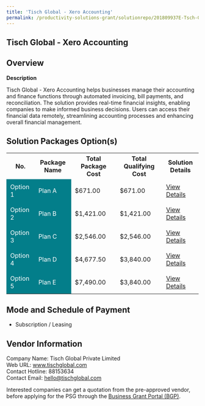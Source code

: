 ```yaml
---
title: 'Tisch Global - Xero Accounting'
permalink: /productivity-solutions-grant/solutionrepo/201809937E-Tsch-Globl-Xro-ACC-G
---
```


## Tisch Global - Xero Accounting

## Overview

**Description**

Tisch Global - Xero Accounting helps businesses manage their accounting and finance functions through automated invoicing, bill payments, and reconciliation. The solution provides real-time financial insights, enabling companies to make informed business decisions. Users can access their financial data remotely, streamlining accounting processes and enhancing overall financial management.

## Solution Packages Option(s)

<table>
<tr>
<th><b>No.</b></th>
<th><b>Package Name</b></th>
<th><b>Total Package Cost</b></th>
<th><b>Total Qualifying Cost</b></th>
<th><b>Solution Details</b></th>
</tr>
<tr>
<td style='padding: 10px; background-color: #037E8A; color: #FFFFFF;'>Option 1</td>
<td style='padding: 10px; background-color: #037E8A; color: #FFFFFF;'>Plan A</td>
<td style='padding: 10px;'>$671.00</td>
<td style='padding: 10px;'>$671.00</td>
<td style='padding: 10px;'><a href='/psg/201809937E_20240271_30012025_Desensitised_Annex3_Part1.pdf' target='_blank'>View Details</a></td>
</tr>
<tr>
<td style='padding: 10px; background-color: #037E8A; color: #FFFFFF;'>Option 2</td>
<td style='padding: 10px; background-color: #037E8A; color: #FFFFFF;'>Plan B</td>
<td style='padding: 10px;'>$1,421.00</td>
<td style='padding: 10px;'>$1,421.00</td>
<td style='padding: 10px;'><a href='/psg/201809937E_20240271_30012025_Desensitised_Annex3_Part2.pdf' target='_blank'>View Details</a></td>
</tr>
<tr>
<td style='padding: 10px; background-color: #037E8A; color: #FFFFFF;'>Option 3</td>
<td style='padding: 10px; background-color: #037E8A; color: #FFFFFF;'>Plan C</td>
<td style='padding: 10px;'>$2,546.00</td>
<td style='padding: 10px;'>$2,546.00</td>
<td style='padding: 10px;'><a href='/psg/201809937E_20240271_30012025_Desensitised_Annex3_Part3.pdf' target='_blank'>View Details</a></td>
</tr>
<tr>
<td style='padding: 10px; background-color: #037E8A; color: #FFFFFF;'>Option 4</td>
<td style='padding: 10px; background-color: #037E8A; color: #FFFFFF;'>Plan D</td>
<td style='padding: 10px;'>$4,677.50</td>
<td style='padding: 10px;'>$3,840.00</td>
<td style='padding: 10px;'><a href='/psg/201809937E_20240271_30012025_Desensitised_Annex3_Part4.pdf' target='_blank'>View Details</a></td>
</tr>
<tr>
<td style='padding: 10px; background-color: #037E8A; color: #FFFFFF;'>Option 5</td>
<td style='padding: 10px; background-color: #037E8A; color: #FFFFFF;'>Plan E</td>
<td style='padding: 10px;'>$7,490.00</td>
<td style='padding: 10px;'>$3,840.00</td>
<td style='padding: 10px;'><a href='/psg/201809937E_20240271_30012025_Desensitised_Annex3_Part5.pdf' target='_blank'>View Details</a></td>
</tr>
</table>

## Mode and Schedule of Payment

 - Subscription / Leasing

## Vendor Information

 Company Name: Tisch Global Private Limited<br>Web URL: www.tischglobal.com <br>Contact Hotline: 88153634 <br>Contact Email: hello@tischglobal.com <br>

Interested companies can get a quotation from the pre-approved vendor, before applying for the PSG through the <a href='https://www.businessgrants.gov.sg/' target='_blank' rel='noopener'>Business Grant Portal (BGP)</a>.

<script src="/jquery/resize-tables.js"></script>

